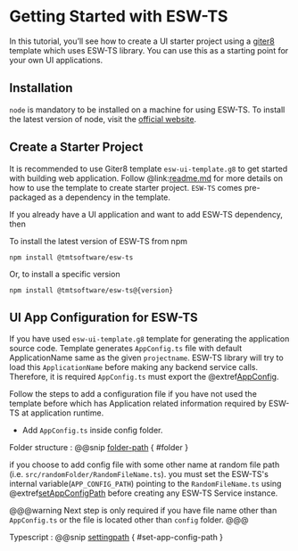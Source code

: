 # Getting Started with ESW-TS

In this tutorial, you’ll see how to create a UI starter project using a [giter8](http://www.foundweekends.org/giter8/)
template which uses ESW-TS library. You can use this as a starting point for your own UI applications.

## Installation

`node` is mandatory to be installed on a machine for using ESW-TS. To install the latest version of node, visit the
[official website](https://nodejs.org/en/).

## Create a Starter Project

It is recommended to use Giter8 template `esw-ui-template.g8` to get started with building web application.
Follow @link:[readme.md](https://github.com/tmtsoftware/esw-ui-template.g8/blob/master/README.md) for more details on how to
use the template to create starter project. `ESW-TS` comes pre-packaged as a dependency in the template.

If you already have a UI application and want to add ESW-TS dependency, then

To install the latest version of ESW-TS from npm

`npm install @tmtsoftware/esw-ts`

Or, to install a specific version

`npm install @tmtsoftware/esw-ts@{version}`

## UI App Configuration for ESW-TS

If you have used `esw-ui-template.g8` template for generating the application source code. Template generates `AppConfig.ts` file with default ApplicationName same as the given `projectname`.
ESW-TS library will try to load this `ApplicationName` before making any backend service calls.
Therefore, it is required `AppConfig.ts` must export the @extref[AppConfig](ts-docs:modules/models.html#appconfig).

Follow the steps to add a configuration file if you have not used the template before
which has Application related information required by ESW-TS at application runtime.

- Add `AppConfig.ts` inside config folder.

Folder structure
:   @@snip [folder-path](../../../../example/src/documentation/common/AppPath.tsx) { #folder }

if you choose to add config file with some other name at random file path (i.e. `src/randomFolder/RandomFileName.ts`).
you must set the ESW-TS's internal variable(`APP_CONFIG_PATH`) pointing to the `RandomFileName.ts` using @extref[setAppConfigPath](ts-docs:modules/config.html#setappconfigpath) before creating any ESW-TS Service instance.

@@@warning
Next step is only required if you have file name other than `AppConfig.ts` or the file is located other than `config` folder.
@@@

Typescript
:   @@snip [settingpath](../../../../example/src/documentation/common/AppPath.tsx) { #set-app-config-path }
